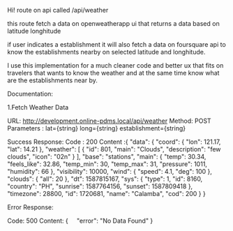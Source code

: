 

Hi!  route on api called /api/weather 

this route fetch a  data on openweatherapp ui that returns a data based on latitude longhitude

if user indicates a establishment it will also fetch a data on foursquare api to know the establishments nearby on selected latitude and longhitude.

I use this implementation for a much cleaner code and better ux that fits on travelers that wants to know the weather and at the same time know what are the establishments near by.

Documentation:

1.Fetch Weather Data

URL:
http://development.online-pdms.local/api/weather
Method:
POST
Parameters :
lat={string}
long={string}
establishment={string}

Success Response:
Code : 200
Content :{
    "data": {
        "coord": {
            "lon": 121.17,
            "lat": 14.21
        },
        "weather": [
            {
                "id": 801,
                "main": "Clouds",
                "description": "few clouds",
                "icon": "02n"
            }
        ],
        "base": "stations",
        "main": {
            "temp": 30.34,
            "feels_like": 32.86,
            "temp_min": 30,
            "temp_max": 31,
            "pressure": 1011,
            "humidity": 66
        },
        "visibility": 10000,
        "wind": {
            "speed": 4.1,
            "deg": 100
        },
        "clouds": {
            "all": 20
        },
        "dt": 1587815167,
        "sys": {
            "type": 1,
            "id": 8160,
            "country": "PH",
            "sunrise": 1587764156,
            "sunset": 1587809418
        },
        "timezone": 28800,
        "id": 1720681,
        "name": "Calamba",
        "cod": 200
    }
}

Error Response:

Code: 500
Content:
{
    "error": "No Data Found"
}
